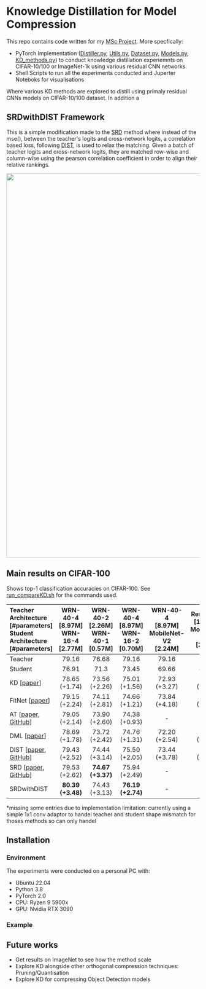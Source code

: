 # Knowledge Distillation for Model Compression

This repo contains code written for my [MSc Project](https://github.com/chitraz/KnowledgeDistillationForModelCompression/files/15062925/FinalReport_Chitra.pdf). More specfically: 
  - PyTorch Implementation ([Distiller.py](scripts/Distiller.py), [Utils.py](scripts/Utils.py), [Dataset.py](scripts/Dataset.py), [Models.py](scripts/Models.py), [KD_methods.py](scripts/KD_methods.py)) to conduct knowledge distillation experiemnts on CIFAR-10/100 or ImageNet-1k using various residual CNN networks. 
  - Shell Scripts to run all the experiments conducted and Juperter Noteboks for visualisations
    



Where various KD methods are explored to distill using primaly residual CNNs models on CIFAR-10/100 dataset. In addition a 



## SRDwithDIST Framework
This is a simple modification made to the [SRD](https://arxiv.org/abs/2205.06701) method where instead of the mse(), between the teacher's logits and cross-network logits, a correlation based loss, following [DIST](https://arxiv.org/abs/2205.10536), is used to relax the matching. Given a batch of teacher logits and cross-network logits, they are matched row-wise and column-wise using the pearson correlation coefficient in order to align their relative rankings.   

<img src="https://github.com/chitraz/KnowledgeDistillationForModelCompression/assets/40371968/61d02532-9403-4e64-bdd8-ac4555614c64" width="1000" />

## Main results on CIFAR-100 

Shows top-1 classification accuracies on CIFAR-100. See [run_compareKD.sh](run_compareKD.sh) for the commands used. 

| Teacher Architecture <br> [#parameters] <br> Student Architecture <br> [#parameters] | WRN-40-4 <br> [8.97M] <br> WRN-16-4 <br> [2.77M] | WRN-40-2 <br> [2.26M] <br> WRN-40-1 <br> [0.57M] | WRN-40-4 <br> [8.97M] <br> WRN-16-2 <br> [0.70M] | WRN-40-4 <br> [8.97M] <br> MobileNet-V2 <br> [2.24M]| ResNet-18 <br> [11.22M] <br> MobileNet-V2 <br> [2.24M]|
| :------------- | :-----: | :-----: | :-----: | :-----: | :-----: |
| Teacher | 79.16 | 76.68 | 79.16 | 79.16 | 78.13 |
| Student     | 76.91 | 71.3  | 73.45 | 69.66 | 69.66 |
| KD [[paper](https://arxiv.org/abs/1503.02531)]         | 78.65 (+1.74) | 73.56 (+2.26) | 75.01 (+1.56) | 72.93 (+3.27) | 73.40 (+3.74)  |
| FitNet [[paper](https://arxiv.org/abs/1412.6550)]      | 79.15 (+2.24) | 74.11 (+2.81) | 74.66 (+1.21) | 73.84 (+4.18) | 73.19 (+3.53) |
| AT [[paper](https://arxiv.org/abs/1612.03928), [GitHub](https://github.com/szagoruyko/attention-transfer)]          | 79.05 (+2.14) | 73.90 (+2.60)  | 74.38 (+0.93) | \-    | \-    |
| DML [[paper](https://arxiv.org/abs/1706.00384)]         | 78.69 (+1.78) | 73.72 (+2.42) | 74.76 (+1.31) | 72.20 (+2.54)  | 72.26 (+2.60) |
| DIST [[paper](https://arxiv.org/abs/2205.10536), [GitHub](https://github.com/hunto/DIST_KD)]        | 79.43 (+2.52) | 74.44 (+3.14) | 75.50 (+2.05)  | 73.44 (+3.78) | 72.68 (+3.02) |
| SRD [[paper](https://arxiv.org/abs/2205.06701), [GitHub](https://github.com/jingyang2017/SRD_ossl)]         | 79.53 (+2.62) | **74.67 (+3.37)** | 75.94 (+2.49) | \-    | \-    |
| SRDwithDIST | **80.39 (+3.48)** | 74.43 (+3.13) | **76.19 (+2.74)** | \-    | \-    |

*missing some entries due to implementation limitation: currently using a simple 1x1 conv adaptor to handel teacher and student shape mismatch for thoses methods so can only handel 
 

## Installation

### Environment
 The experiments were conducted on a personal PC with: 
 - Ubuntu 22.04
 - Python 3.8
 - PyTorch 2.0
 - CPU: Ryzen 9 5900x
 - GPU: Nvidia RTX 3090

### Example


## Future works  
  - Get results on ImageNet to see how the method scale
  - Explore KD alongside other orthogonal compression techniques: Pruning/Quantisation 
  - Explore KD for compressing Object Detection models

